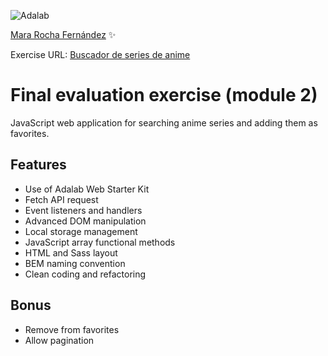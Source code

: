 ![Adalab](https://beta.adalab.es/resources/images/adalab-logo-155x61-bg-white.png)

[Mara Rocha Fernández](https://github.com/mararochafernandez) ✨

Exercise URL: [Buscador de series de anime](http://beta.adalab.es/modulo-2-evaluacion-final-mararochafernandez/)

# Final evaluation exercise (module 2)

JavaScript web application for searching anime series and adding them as favorites.

## Features

- Use of Adalab Web Starter Kit
- Fetch API request
- Event listeners and handlers
- Advanced DOM manipulation
- Local storage management
- JavaScript array functional methods
- HTML and Sass layout
- BEM naming convention
- Clean coding and refactoring

## Bonus

- Remove from favorites
- Allow pagination